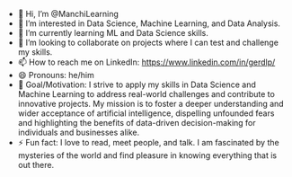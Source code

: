 - 👋 Hi, I’m @ManchiLearning
- 👀 I’m interested in Data Science, Machine Learning, and Data Analysis.
- 🌱 I’m currently learning ML and Data Science skills.
- 💞️ I’m looking to collaborate on projects where I can test and challenge my skills.
- 📫 How to reach me on LinkedIn: https://www.linkedin.com/in/gerdlp/
- 😄 Pronouns: he/him
- 🎯 Goal/Motivation: I strive to apply my skills in Data Science and Machine Learning to address real-world challenges and contribute to innovative projects. My mission is to foster a deeper understanding and wider acceptance of artificial intelligence, dispelling unfounded fears and highlighting the benefits of data-driven decision-making for individuals and businesses alike.
- ⚡ Fun fact:  I love to read, meet people, and talk. I am fascinated by the mysteries of the world and find pleasure in knowing everything that is out there.

<!---
ManchiLearning/ManchiLearning is a ✨ special ✨ repository because its `README.md` (this file) appears on your GitHub profile.
You can click the Preview link to take a look at your changes.
--->
